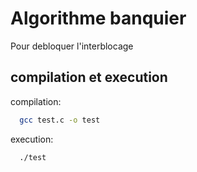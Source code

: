 
# Algorithme banquier

Pour debloquer l'interblocage


## compilation et execution

compilation:
```bash
  gcc test.c -o test
```

execution:
```bash
  ./test
```
    
